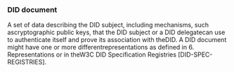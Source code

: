 ### DID document

A set of data describing the DID subject, including mechanisms, such ascryptographic public keys, that the DID subject or a DID delegatecan use to authenticate itself and prove its association with theDID. A DID document might have one or more differentrepresentations as defined in 6. Representations or in theW3C DID Specification Registries [DID-SPEC-REGISTRIES].